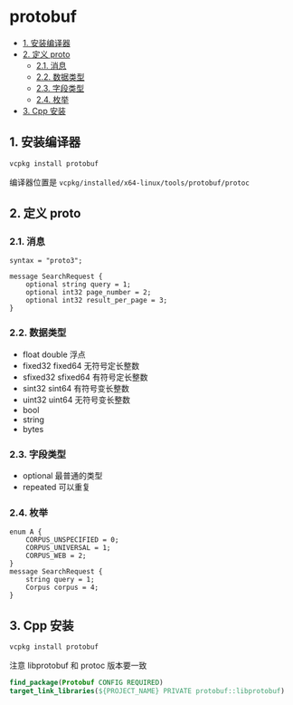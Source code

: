 # protobuf

- [1. 安装编译器](#1-安装编译器)
- [2. 定义 proto](#2-定义-proto)
  - [2.1. 消息](#21-消息)
  - [2.2. 数据类型](#22-数据类型)
  - [2.3. 字段类型](#23-字段类型)
  - [2.4. 枚举](#24-枚举)
- [3. Cpp 安装](#3-cpp-安装)

## 1. 安装编译器

```sh
vcpkg install protobuf
```

编译器位置是 `vcpkg/installed/x64-linux/tools/protobuf/protoc`

## 2. 定义 proto

### 2.1. 消息

```text
syntax = "proto3";

message SearchRequest {
    optional string query = 1;
    optional int32 page_number = 2;
    optional int32 result_per_page = 3;
}
```

### 2.2. 数据类型

- float double 浮点
- fixed32 fixed64 无符号定长整数
- sfixed32 sfixed64 有符号定长整数
- sint32 sint64 有符号变长整数
- uint32 uint64 无符号变长整数
- bool
- string
- bytes

### 2.3. 字段类型

- optional 最普通的类型
- repeated 可以重复

### 2.4. 枚举

```text
enum A {
    CORPUS_UNSPECIFIED = 0;
    CORPUS_UNIVERSAL = 1;
    CORPUS_WEB = 2;
}
message SearchRequest {
    string query = 1;
    Corpus corpus = 4;
}
```

## 3. Cpp 安装

```sh
vcpkg install protobuf
```

注意 libprotobuf 和 protoc 版本要一致

```cmake
find_package(Protobuf CONFIG REQUIRED)
target_link_libraries(${PROJECT_NAME} PRIVATE protobuf::libprotobuf)
```
